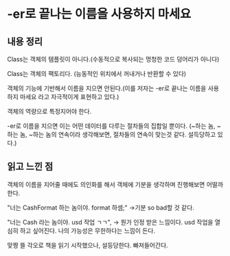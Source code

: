 # -er로 끝나는 이름을 사용하지 마세요

## 내용 정리

Class는 객체의 템플릿이 아니다.(수동적으로 복사되는 멍청한 코드 덩어리가 아니다)

Class는 객체의 팩토리다. (능동적인 위치에서 꺼내거나 반환할 수 있다)

객체의 기능에 기반해서 이름을 지으면 안된다.(이를 저자는 -er로 끝나는 이름을 사용하지 마세요 라고 자극적이게 표현하고 있다.)

객체의 역량으로 특정지어야 한다.

-er로 이름을 지으면 이는 어떤 데이터를 다루는 절차들의 집합일 뿐이다. (~하는 놈, ~하는 놈, ~하는 놈의 연속이라 생각해보면, 절차들의 연속이 맞는것 같다. 설득당하고 있다.)

## 읽고 느낀 점

객체의 이름을 지어줄 때에도 의인화를 해서 객체에 기분을 생각하며 진행해보면 어떨까 한다.

"너는 CashFormat 하는 놈이야. format 하셈;" →기분 so bad할 것 같다.

"너는 Cash 라는 놈이야. usd 작업 ㄱㄱ", → 뭔가 인정 받은 느낌이다. usd 작업을 열심히 하고 싶어진다. 나의 가능성은 무한하다는 느낌이 든다.

맞짱 뜰 각오로 책을 읽기 시작했으나, 설등당한다. 빠져들어간다.
